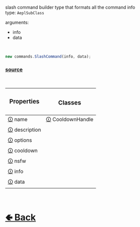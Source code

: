 slash command builder type that formats all the command info<br>
type: `AeplSubClass`<br>

arguments:
- info
- data

<br>

```js
new commands.SlashCommand(info, data);
```

### [source](https://github.com/paigeroid/noscord.js/blob/main/src/Services/CommandService/custard/SlashCommand.js)

<br>

| <h3>Properties<h3> | <h3>Classes</h3> |
| - | - |
| [🛈](https://github.com/paigeroid/noscord.js/wiki/Commands.SlashCommand.name) name | [🛈](https://github.com/paigeroid/noscord.js/wiki/Commands.SlashCommand.CooldownHandle) CooldownHandle |
[🛈](https://github.com/paigeroid/noscord.js/wiki/Commands.SlashCommand.description) description |
| [🛈](https://github.com/paigeroid/noscord.js/wiki/Commands.SlashCommand.options) options | |
| [🛈](https://github.com/paigeroid/noscord.js/wiki/Commands.SlashCommand.cooldown) cooldown | |
| [🛈](https://github.com/paigeroid/noscord.js/wiki/Commands.SlashCommand.nsfw) nsfw | |
| [🛈](https://github.com/paigeroid/noscord.js/wiki/Commands.SlashCommand.info) info | |
| [🛈](https://github.com/paigeroid/noscord.js/wiki/Commands.SlashCommand.data) data | |

<br> <h1> [🢀 Back](https://github.com/paigeroid/noscord.js/wiki/Commands) </h1>